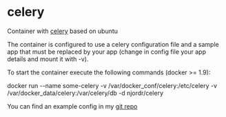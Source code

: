 # celery

Container with [celery](http://www.celeryproject.org/) based on ubuntu

The container is configured to use a celery configuration file and a sample app that must be replaced by your app (change in config file your app details and mount it with -v).

To start the container execute the following commands (docker >= 1.9):

docker run --name some-celery -v /var/docker_conf/celery:/etc/celery -v /var/docker_data/celery:/var/celery/db -d njordr/celery

You can find an example config in my [git repo](https://github.com/njordr/celery)
